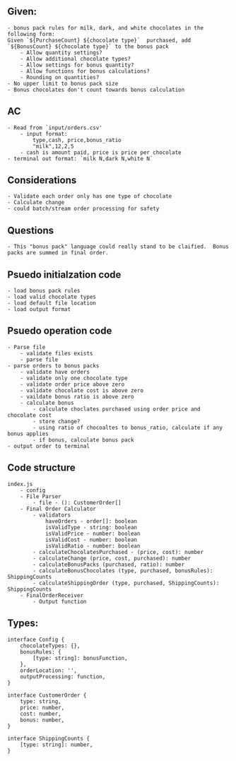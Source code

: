 ## Given:
    - bonus pack rules for milk, dark, and white chocolates in the following form:
    Given `${PurchaseCount} ${chocolate type}`  purchased, add `${BonusCount} ${chocolate type}` to the bonus pack
        - Allow quantity settings?
        - Allow additional chocolate types?
        - Allow settings for bonus quantity?
        - Allow functions for bonus calculations?
        - Rounding on quantities?
    - No upper limit to bonus pack size
    - Bonus chocolates don't count towards bonus calculation
## AC
    - Read from `input/orders.csv'
        - input format:
            type,cash, price,bonus_ratio
            "milk",12,2,5
        - cash is amount paid, price is price per chocolate
    - terminal out format: `milk N,dark N,white N`
    
## Considerations
    - Validate each order only has one type of chocolate
    - Calculate change
    - could batch/stream order processing for safety
    
## Questions
    - This "bonus pack" language could really stand to be claified.  Bonus packs are summed in final order.

## Psuedo initialzation code
    - load bonus pack rules
    - load valid chocolate types
    - load default file location
    - load output format
    
## Psuedo operation code
    - Parse file
        - validate files exists
        - parse file
    - parse orders to bonus packs
        - validate have orders
        - validate only one chocolate type
        - validate order price above zero
        - validate chocolate cost is above zero
        - vaildate bonus ratio is above zero
        - calculate bonus
            - calculate choclates purchased using order price and chocolate cost
            - store change?
            - using ratio of chocoaltes to bonus_ratio, calculate if any bonus applies
            - if bonus, calculate bonus pack
    - output order to terminal
        
## Code structure
    index.js
        - config
        - File Parser
            - file - (): CustomerOrder[]
        - Final Order Calculator
            - validators
                haveOrders - order[]: boolean
                isValidType - string: boolean
                isValidPrice - number: boolean
                isValidCost - number: boolean
                isValidRatio - number: boolean
            - calculateChocolatesPurchased - (price, cost): number
            - calculateChange (price, cost, purchased): number
            - calculateBonusPacks (purchased, ratio): number
            - calculateBonusChocolates (type, purchased, bonusRules): ShippingCounts
            - calculateShippingOrder (type, purchased, ShippingCounts): ShippingCounts
        - FinalOrderReceiver
            - Output function
            
## Types:
    interface Config {
        chocolateTypes: {},
        bonusRules: {
            [type: string]: bonusFunction,
        },
        orderLocation: '',
        outputProcessing: function,
    }
    
    interface CustomerOrder {
        type: string,
        price: number,
        cost: number,
        bonus: number,
    }
    
    interface ShippingCounts {
        [type: string]: number,
    }